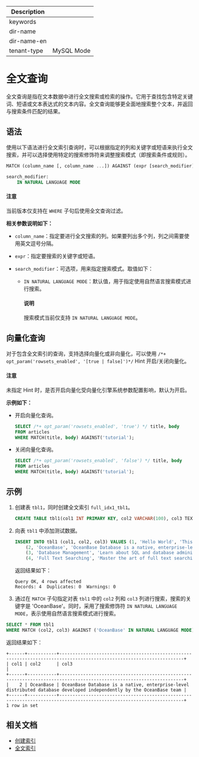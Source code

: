 | Description   |                 |
|---------------|-----------------|
| keywords      |                 |
| dir-name      |                 |
| dir-name-en   |                 |
| tenant-type   | MySQL Mode      |

# 全文查询

全文查询是指在文本数据中进行全文搜索或检索的操作。它用于查找包含特定关键词、短语或文本表达式的文本内容。全文查询能够更全面地搜索整个文本，并返回与搜索条件匹配的结果。

## 语法

使用以下语法进行全文索引查询时，可以根据指定的列和关键字或短语来执行全文搜索，并可以选择使用特定的搜索修饰符来调整搜索模式（即搜索条件或规则）。

```sql
MATCH (column_name [, column_name ...]) AGAINST (expr [search_modifier])

search_modifier:
    IN NATURAL LANGUAGE MODE
```

<main id="notice" type='notice'>
  <h4>注意</h4>
  <p>当前版本仅支持在 <code>WHERE</code> 子句后使用全文查询过滤。</p>
</main>

**相关参数说明如下：**

* `column_name`：指定要进行全文搜索的列。如果要列出多个列，列之间需要使用英文逗号分隔。
* `expr`：指定要搜索的关键字或短语。
* `search_modifier`：可选项，用来指定搜索模式。取值如下：

  * `IN NATURAL LANGUAGE MODE`：默认值，用于指定使用自然语言搜索模式进行搜索。

    <main id="notice" type='explain'>
      <h4>说明</h4>
      <p>搜索模式当前仅支持 <code>IN NATURAL LANGUAGE MODE</code>。</p>
    </main>

## 向量化查询

对于包含全文索引的查询，支持选择向量化或非向量化，可以使用 `/*+ opt_param('rowsets_enabled', '[true | false]')*/` Hint 开启/关闭向量化。

<main id="notice" type='notice'>
  <h4>注意</h4>
  <p>未指定 Hint 时，是否开启向量化受向量化引擎系统参数配置影响，默认为开启。</p>
</main>

**示例如下：**

* 开启向量化查询。

  ```sql
  SELECT /*+ opt_param('rowsets_enabled', 'true') */ title, body
  FROM articles
  WHERE MATCH(title, body) AGAINST('tutorial');
  ```

* 关闭向量化查询。

  ```sql
  SELECT /*+ opt_param('rowsets_enabled', 'false') */ title, body
  FROM articles
  WHERE MATCH(title, body) AGAINST('tutorial');
  ```

## 示例

1. 创建表 `tbl1`，同时创建全文索引 `full_idx1_tbl1`。

    ```sql
    CREATE TABLE tbl1(col1 INT PRIMARY KEY, col2 VARCHAR(100), col3 TEXT, FULLTEXT INDEX full_idx1_tbl1(col2, col3));
    ```

2. 向表 `tbl1` 中添加测试数据。

    ```sql
    INSERT INTO tbl1 (col1, col2, col3) VALUES (1, 'Hello World', 'This is a test'),
        (2, 'OceanBase', 'OceanBase Database is a native, enterprise-level distributed database developed independently by the OceanBase team'),
        (3, 'Database Management', 'Learn about SQL and database administration'),
        (4, 'Full Text Searching', 'Master the art of full text searching');
    ```

    返回结果如下：

    ```shell
    Query OK, 4 rows affected
    Records: 4  Duplicates: 0  Warnings: 0
    ```

3. 通过在 `MATCH` 子句指定对表 `tbl1` 中的 `col2` 列和 `col3` 列进行搜索，搜索的关键字是 'OceanBase'。同时，采用了搜索修饰符 `IN NATURAL LANGUAGE MODE`，表示使用自然语言搜索模式进行搜索。

```sql
SELECT * FROM tbl1 
WHERE MATCH (col2, col3) AGAINST ('OceanBase' IN NATURAL LANGUAGE MODE);
```

返回结果如下：

```shell
+------+-----------+---------------------------------------------------------------------------------------------------------------------+
| col1 | col2      | col3                                                                                                                |
+------+-----------+---------------------------------------------------------------------------------------------------------------------+
|    2 | OceanBase | OceanBase Database is a native, enterprise-level distributed database developed independently by the OceanBase team |
+------+-----------+---------------------------------------------------------------------------------------------------------------------+
1 row in set
```

## 相关文档

* [创建索引](../../../../300.database-object-management/100.manage-object-of-mysql-mode/500.manage-indexes-of-mysql-mode/200.create-an-index-of-mysql-mode.md)
* [全文索引](../../../../100.oceanbase-database-concepts/400.database-objects/200.database-objects-of-mysql-mode/300.index-of-oracle-mode/320.full-text-indexes-of-mysql-mode-in-concepts.md)

